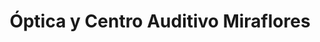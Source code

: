 ---
title: "Óptica y Centro Auditivo Miraflores"
url: /miraflores-de-la-sierra/optica-y-centro-auditivo-miraflores/
shop: óptico
---